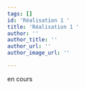 ```yaml
---
tags: []
id: 'Réalisation 1 '
title: 'Réalisation 1 '
author: ''
author_title: ''
author_url: ''
author_image_url: ''

---
```

en cours